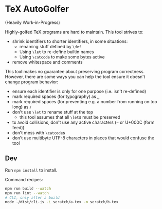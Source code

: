 # TeX AutoGolfer

(Heavily Work-in-Progress)

Highly-golfed TeX programs are hard to maintain. This tool strives to:

- shrink identifiers to shorter identifiers, in some situations:
  - renaming stuff defined by `\def`
  - Using `\let` to re-define builtin names
  - Using `\catcode` to make some bytes active
- remove whitespace and comments

This tool makes no guarantee about preserving program correctness. However, there are some ways you can help the tool ensure it doesn't change program behavior:

- ensure each identifier is only for one purpose (i.e. isn't re-defined)
- mark required spaces (for typography) as `␣`
- mark required spaces (for preventing e.g. a number from running on too long) as `⫽`
- don't use `\let` to rename stuff at the top
  - this tool assumes that all `\let`s must be preserved
- to avoid collisions, don't use any active characters (`~` or U+000C (form feed))
- don't mess with `\catcode`s
- don't use multibyte UTF-8 characters in places that would confuse the tool

## Dev

Run `npm install` to install.

Command recipes:

```sh
npm run build --watch
npm run lint --watch
# CLI, only after a build
node ./dist/cli.js -i scratch/a.tex -o scratch/b.tex
```
